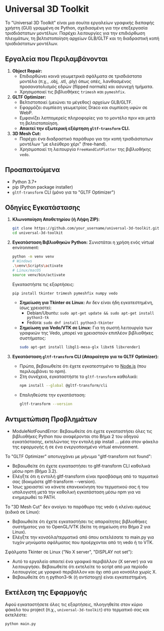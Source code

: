 # Universal 3D Toolkit

Το "Universal 3D Toolkit" είναι μια σουίτα εργαλείων γραφικής διεπαφής χρήστη (GUI) γραμμένη σε Python, σχεδιασμένη για την επεξεργασία τρισδιάστατων μοντέλων. Παρέχει λειτουργίες για την επιδιόρθωση πλεγμάτων, τη βελτιστοποίηση αρχείων GLB/GLTF και τη διαδραστική κοπή τρισδιάστατων μοντέλων.

## Εργαλεία που Περιλαμβάνονται

1.  **Object Repair:**
    *   Επιδιορθώνει κοινά γεωμετρικά σφάλματα σε τρισδιάστατα μοντέλα (π.χ., .obj, .stl, .ply) όπως οπές, λανθασμένος προσανατολισμός εδρών (flipped normals) και ασυνεχή τμήματα.
    *   Χρησιμοποιεί τις βιβλιοθήκες `trimesh` και `pymeshfix`.
2.  **GLTF Optimizer:**
    *   Βελτιστοποιεί (μειώνει το μέγεθος) αρχείων GLB/GLTF.
    *   Εφαρμόζει συμπίεση γεωμετρίας Draco και συμπίεση υφών σε WebP.
    *   Εμφανίζει λεπτομερείς πληροφορίες για το μοντέλο πριν και μετά τη βελτιστοποίηση.
    *   **Απαιτεί την εξωτερική εξάρτηση `gltf-transform` CLI.**
3.  **3D Mesh Cut:**
    *   Παρέχει ένα διαδραστικό παράθυρο για την κοπή τρισδιάστατων μοντέλων "με ελεύθερο χέρι" (free-hand).
    *   Χρησιμοποιεί τη λειτουργία `FreeHandCutPlotter` της βιβλιοθήκης `vedo`.

## Προαπαιτούμενα

*   Python 3.7+
*   pip (Python package installer)
*   `gltf-transform` CLI (μόνο για το "GLTF Optimizer")

## Οδηγίες Εγκατάστασης

1.  **Κλωνοποίηση Αποθετηρίου (ή Λήψη ZIP):**
    ```bash
    git clone https://github.com/your_username/universal-3d-toolkit.git
    cd universal-3d-toolkit
    ```

2.  **Εγκατάσταση Βιβλιοθηκών Python:**
    Συνιστάται η χρήση ενός virtual environment:
    ```bash
    python -m venv venv
    # Windows
    .\venv\Scripts\activate
    # Linux/macOS
    source venv/bin/activate
    ```
    Εγκαταστήστε τις εξαρτήσεις:
    ```bash
    pip install tkinter trimesh pymeshfix numpy vedo
    ```
    *   **Σημείωση για Tkinter σε Linux:** Αν δεν είναι ήδη εγκατεστημένη, ίσως χρειαστεί:
        *   Debian/Ubuntu: `sudo apt-get update && sudo apt-get install python3-tk`
        *   Fedora: `sudo dnf install python3-tkinter`
    *   **Σημείωση για Vedo/VTK σε Linux:** Για τη σωστή λειτουργία των γραφικών της Vedo, μπορεί να χρειαστούν επιπλέον βιβλιοθήκες συστήματος:
        ```bash
        sudo apt-get install libgl1-mesa-glx libxt6 libxrender1
        ```

3.  **Εγκατάσταση `gltf-transform` CLI (Απαραίτητο για το GLTF Optimizer):**
    *   Πρώτα, βεβαιωθείτε ότι έχετε εγκατεστημένο το [Node.js](https://nodejs.org/) (που περιλαμβάνει το npm).
    *   Στη συνέχεια, εγκαταστήστε το `gltf-transform` καθολικά:
        ```bash
        npm install --global @gltf-transform/cli
        ```
    *   Επαληθεύστε την εγκατάσταση:
        ```bash
        gltf-transform --version
        ```
## Αντιμετώπιση Προβλημάτων

*	ModuleNotFoundError: Βεβαιωθείτε ότι έχετε εγκαταστήσει όλες τις βιβλιοθήκες Python που αναφέρονται στο Βήμα 2 του οδηγού εγκατάστασης, εκτελώντας την εντολή pip install ... μέσα στον φάκελο της εφαρμογής ή σε ένα ενεργοποιημένο virtual environment.

Το "GLTF Optimizer" αποτυγχάνει με μήνυμα "gltf-transform not found":
*	Βεβαιωθείτε ότι έχετε εγκαταστήσει το gltf-transform CLI καθολικά μέσω npm (Βήμα 3.2).
*	Ελέγξτε ότι η εντολή gltf-transform είναι προσβάσιμη από το τερματικό σας (δοκιμάστε gltf-transform --version).
*	Ίσως χρειαστεί να κάνετε επανεκκίνηση του τερματικού σας ή του υπολογιστή μετά την καθολική εγκατάσταση μέσω npm για να ενημερωθεί το PATH.

Το "3D Mesh Cut" δεν ανοίγει το παράθυρο της vedo ή κλείνει αμέσως (ειδικά σε Linux):
*	Βεβαιωθείτε ότι έχετε εγκαταστήσει τις απαραίτητες βιβλιοθήκες συστήματος για το OpenGL/VTK (δείτε τη σημείωση στο Βήμα 2 για Linux).
*	Ελέγξτε την κονσόλα/τερματικό από όπου εκτελέσατε το main.py για τυχόν μηνύματα σφάλματος που προέρχονται από τη vedo ή το VTK.

Σφάλματα Tkinter σε Linux ("No X server", "DISPLAY not set"):
*	Αυτό το εργαλείο απαιτεί ένα γραφικό περιβάλλον (X server) για να λειτουργήσει. Βεβαιωθείτε ότι εκτελείτε το script από μια περίοδο λειτουργίας με γραφικό περιβάλλον και όχι από μια κονσόλα χωρίς X.
*	Βεβαιωθείτε ότι η python3-tk (ή αντίστοιχη) είναι εγκατεστημένη.

## Εκτέλεση της Εφαρμογής

Αφού εγκαταστήσετε όλες τις εξαρτήσεις, πλοηγηθείτε στον κύριο φάκελο του project (π.χ., `universal-3d-toolkit`) στο τερματικό σας και εκτελέστε:

```bash
python main.py
